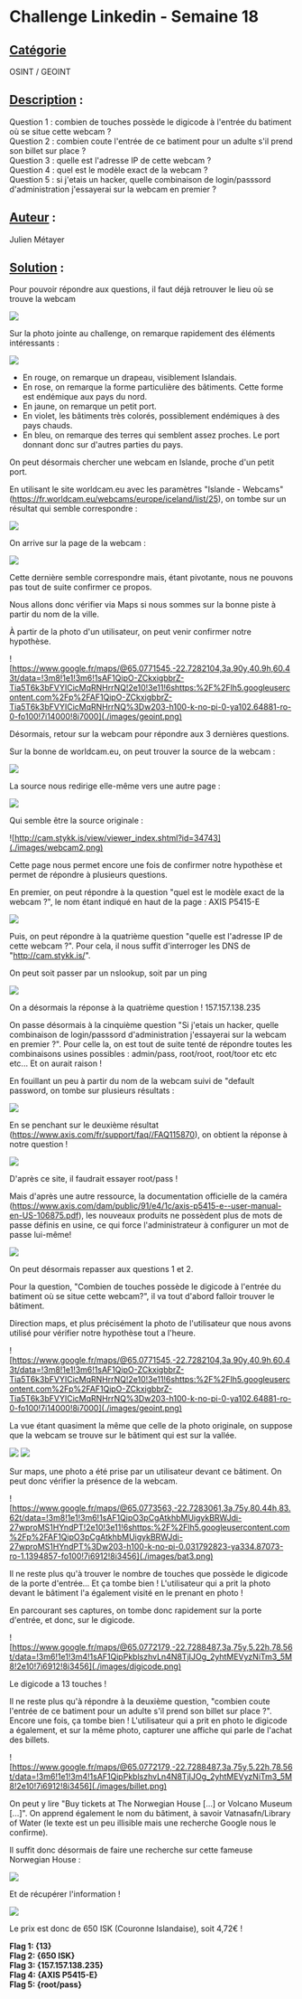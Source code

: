 # **Challenge Linkedin - Semaine 18**
## <u>**Catégorie**</u>

OSINT / GEOINT

## <u>**Description**</u> :

Question 1 : combien de touches possède le digicode à l'entrée du batiment où se situe cette webcam ?  
Question 2 : combien coute l'entrée de ce batiment pour un adulte s'il prend son billet sur place ?  
Question 3 : quelle est l'adresse IP de cette webcam ?  
Question 4 : quel est le modèle exact de la webcam ?  
Question 5 : si j'etais un hacker, quelle combinaison de login/passsord d'administration j'essayerai sur la webcam en premier ?  

## <u>**Auteur**</u> :

Julien Métayer

## <u>Solution</u> :

Pour pouvoir répondre aux questions, il faut déjà retrouver le lieu où se trouve la webcam

![](./images/photo.jpg)

Sur la photo jointe au challenge, on remarque rapidement des éléments intéressants :

![](./images/analyse.png)

- En rouge, on remarque un drapeau, visiblement Islandais.
- En rose, on remarque la forme particulière des bâtiments. Cette forme est endémique aux pays du nord.
- En jaune, on remarque un petit port.
- En violet, les bâtiments très colorés, possiblement endémiques à des pays chauds.
- En bleu, on remarque des terres qui semblent assez proches. Le port donnant donc sur d'autres parties du pays.

On peut désormais chercher une webcam en Islande, proche d'un petit port.

En utilisant le site worldcam.eu avec les paramètres "Islande - Webcams" (https://fr.worldcam.eu/webcams/europe/iceland/list/25), on tombe sur un résultat qui semble correspondre : 

![](./images/worldcam.png)

On arrive sur la page de la webcam : 

![](./images/webcam.png)

Cette dernière semble correspondre mais, étant pivotante, nous ne pouvons pas tout de suite confirmer ce propos.

Nous allons donc vérifier via Maps si nous sommes sur la bonne piste à partir du nom de la ville.

À partir de la photo d'un utilisateur, on peut venir confirmer notre hypothèse.

![https://www.google.fr/maps/@65.0771545,-22.7282104,3a,90y,40.9h,60.43t/data=!3m8!1e1!3m6!1sAF1QipO-ZCkxigbbrZ-Tia5T6k3bFVYICicMqRNHrrNQ!2e10!3e11!6shttps:%2F%2Flh5.googleusercontent.com%2Fp%2FAF1QipO-ZCkxigbbrZ-Tia5T6k3bFVYICicMqRNHrrNQ%3Dw203-h100-k-no-pi-0-ya102.64881-ro-0-fo100!7i14000!8i7000](./images/geoint.png)

Désormais, retour sur la webcam pour répondre aux 3 dernières questions. 

Sur la bonne de worldcam.eu, on peut trouver la source de la webcam :

![](./images/source.png)

La source nous redirige elle-même vers une autre page :

![](./images/source2.png)

Qui semble être la source originale : 

![http://cam.stykk.is/view/viewer_index.shtml?id=34743](./images/webcam2.png)

Cette page nous permet encore une fois de confirmer notre hypothèse et permet de répondre à plusieurs questions.

En premier, on peut répondre à la question "quel est le modèle exact de la webcam ?", le nom étant indiqué en haut de la page : AXIS P5415-E

![](./images/nom.png)

Puis, on peut répondre à la quatrième question "quelle est l'adresse IP de cette webcam ?". Pour cela, il nous suffit d'interroger les DNS de "http://cam.stykk.is/".

On peut soit passer par un nslookup, soit par un ping 

![](./images/ping.png)

On a désormais la réponse à la quatrième question ! 157.157.138.235

On passe désormais à la cinquième question "Si j'etais un hacker, quelle combinaison de login/passsord d'administration j'essayerai sur la webcam en premier ?". Pour celle la, on est tout de suite tenté de répondre toutes les combinaisons usines possibles : admin/pass, root/root, root/toor etc etc etc... Et on aurait raison !

En fouillant un peu à partir du nom de la webcam suivi de "default password, on tombe sur plusieurs résultats : 

![](./images/resultat3.png)

En se penchant sur le deuxième résultat (https://www.axis.com/fr/support/faq//FAQ115870), on obtient la réponse à notre question ! 

![](./images/5.png)

D'après ce site, il faudrait essayer root/pass ! 

Mais d'après une autre ressource, la documentation officielle de la caméra (https://www.axis.com/dam/public/91/e4/1c/axis-p5415-e--user-manual-en-US-106875.pdf), les nouveaux produits ne possèdent plus de mots de passe définis en usine, ce qui force l'administrateur à configurer un mot de passe lui-même!

![](./images/root.png)

On peut désormais repasser aux questions 1 et 2.

Pour la question, "Combien de touches possède le digicode à l'entrée du batiment où se situe cette webcam?", il va tout d'abord falloir trouver le bâtiment.

Direction maps, et plus précisément la photo de l'utilisateur que nous avons utilisé pour vérifier notre hypothèse tout a l'heure.

![https://www.google.fr/maps/@65.0771545,-22.7282104,3a,90y,40.9h,60.43t/data=!3m8!1e1!3m6!1sAF1QipO-ZCkxigbbrZ-Tia5T6k3bFVYICicMqRNHrrNQ!2e10!3e11!6shttps:%2F%2Flh5.googleusercontent.com%2Fp%2FAF1QipO-ZCkxigbbrZ-Tia5T6k3bFVYICicMqRNHrrNQ%3Dw203-h100-k-no-pi-0-ya102.64881-ro-0-fo100!7i14000!8i7000](./images/geoint.png)

La vue étant quasiment la même que celle de la photo originale, on suppose que la webcam se trouve sur le bâtiment qui est sur la vallée.

![](./images/bat.png)
![](./images/bat2.png)

Sur maps, une photo a été prise par un utilisateur devant ce bâtiment. On peut donc vérifier la présence de la webcam.

![https://www.google.fr/maps/@65.0773563,-22.7283061,3a,75y,80.44h,83.62t/data=!3m8!1e1!3m6!1sAF1QipO3pCgAtkhbMUigykBRWJdi-27wproMS1HYndPT!2e10!3e11!6shttps:%2F%2Flh5.googleusercontent.com%2Fp%2FAF1QipO3pCgAtkhbMUigykBRWJdi-27wproMS1HYndPT%3Dw203-h100-k-no-pi-0.031792823-ya334.87073-ro-1.1394857-fo100!7i6912!8i3456](./images/bat3.png)

Il ne reste plus qu'à trouver le nombre de touches que possède le digicode de la porte d'entrée... Et ça tombe bien ! L'utilisateur qui a prit la photo devant le bâtiment l'a également visité en le prenant en photo !

En parcourant ses captures, on tombe donc rapidement sur la porte d'entrée, et donc, sur le digicode.

![https://www.google.fr/maps/@65.0772179,-22.7288487,3a,75y,5.22h,78.56t/data=!3m6!1e1!3m4!1sAF1QipPkblszhvLn4N8TjIJOg_2yhtMEVyzNiTm3_5M8!2e10!7i6912!8i3456](./images/digicode.png)

Le digicode a 13 touches ! 

Il ne reste plus qu'à répondre à la deuxième question, "combien coute l'entrée de ce batiment pour un adulte s'il prend son billet sur place ?". Encore une fois, ça tombe bien ! L'utilisateur qui a prit en photo le digicode a également, et sur la même photo, capturer une affiche qui parle de l'achat des billets.

![https://www.google.fr/maps/@65.0772179,-22.7288487,3a,75y,5.22h,78.56t/data=!3m6!1e1!3m4!1sAF1QipPkblszhvLn4N8TjIJOg_2yhtMEVyzNiTm3_5M8!2e10!7i6912!8i3456](./images/billet.png)

On peut y lire "Buy tickets at The Norwegian House [...] or Volcano Museum [...]". On apprend également le nom du bâtiment, à savoir Vatnasafn/Library of Water (le texte est un peu illisible mais une recherche Google nous le confirme).

Il suffit donc désormais de faire une recherche sur cette fameuse Norwegian House :

![](./images/norwegian.png)

Et de récupérer l'information !

![](./images/prix.png)

Le prix est donc de 650 ISK (Couronne Islandaise), soit 4,72€ !

**Flag 1: {13}**  
**Flag 2: {650 ISK}**  
**Flag 3: {157.157.138.235}**  
**Flag 4: {AXIS P5415-E}**  
**Flag 5: {root/pass}**  
